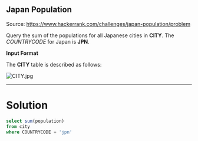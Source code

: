 ## Japan Population
Source: https://www.hackerrank.com/challenges/japan-population/problem

Query the sum of the populations for all Japanese cities in  **CITY**. The  _COUNTRYCODE_  for Japan is  **JPN**.

**Input Format**

The  **CITY**  table is described as follows:

![](https://s3.amazonaws.com/hr-challenge-images/8137/1449729804-f21d187d0f-CITY.jpg "CITY.jpg")

---
# Solution
```sql
select sum(population)
from city
where COUNTRYCODE = 'jpn'
```
